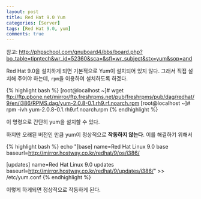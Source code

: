 ```yaml
---
layout: post
title: Red Hat 9.0 Yum
categories: [Server]
tags: [Red Hat 9.0, yum]
comments: true
---
```


참고: <http://phpschool.com/gnuboard4/bbs/board.php?bo_table=tipntech&wr_id=52360&sca=&sfl=wr_subject&stx=yum&sop=and>

Red Hat 9.0을 설치하게 되면 기본적으로 Yum이 설치되어 있지 않다. 그래서 직접 설치해 주어야 하는데, `rpm`을 이용하여 설치하도록 하겠다.

{% highlight bash %}
[root@localhost ~]# wget ftp://ftp.pbone.net/mirror/ftp.freshrpms.net/pub/freshrpms/pub/dag/redhat/9/en/i386/RPMS.dag/yum-2.0.8-0.1.rh9.rf.noarch.rpm
[root@localhost ~]# rpm -ivh yum-2.0.8-0.1.rh9.rf.noarch.rpm
{% endhighlight %}

이 명령으로 간단히 yum을 설치할 수 있다.

하지만 오래된 버전인 만큼 yum이 정상적으로 **작동하지 않는다**. 이를 해결하기 위해서

{% highlight bash %}
echo "[base] 
name=Red Hat Linux 9.0 base 
baseurl=http://mirror.hostway.co.kr/redhat/9/os/i386/ 
 
[updates] 
name=Red Hat Linux 9.0 updates 
baseurl=http://mirror.hostway.co.kr/redhat/9/updates/i386/" >> /etc/yum.conf
{% endhighlight %}

이렇게 하게되면 정상적으로 작동하게 된다.